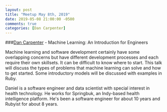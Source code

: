 ```yaml
---
layout: post
title: "Meetup May 8th, 2019"
date: 2019-05-08 21:00:00 -0500
comments: true
categories: [Dan Carpenter]
---
```


###[Dan Carpenter](https://twitter.com/dan_alyst) - Machine Learning: An Introduction for Engineers

Machine learning and software development certainly have some overlapping concerns but have different development processes and each require their own skillsets. It can be difficult to know where to start. This talk will discuss the types of problems that machine learning can solve and how to get started. Some introductory models will be discussed with examples in Ruby.

Daniel is a software engineer and data scientist with special interest in health technology. He works for Springbuk, an Indy-based health intelligence platform. He's been a software engineer for about 10 years and Rubyist for about 8 years.
